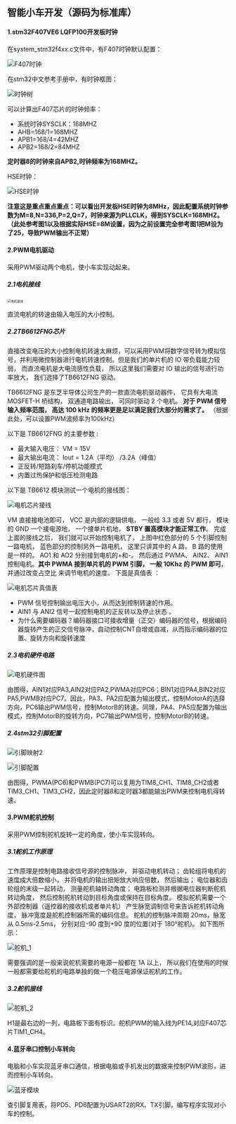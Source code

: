 ## 智能小车开发（源码为标准库）

#### 1.stm32F407VE6 LQFP100开发板时钟

在system_stm32f4xx.c文件中，有F407时钟默认配置：

![F407时钟](https://raw.githubusercontent.com/yyhlovehh/yyhlovehh.github.io/master/202308201155129.png)

在stm32中文参考手册中，有时钟框图：

![时钟树](https://raw.githubusercontent.com/yyhlovehh/yyhlovehh.github.io/master/202308280019446.png)

可以计算出F407芯片的时钟频率：

- 系统时钟SYSCLK：168MHZ
- AHB=168/1=168MHZ
- APB1=168/4=42MHZ
- APB2=168/2=84MHZ

**定时器8的时钟来自APB2,时钟频率为168MHZ。**

HSE时钟：

![HSE时钟](https://raw.githubusercontent.com/yyhlovehh/yyhlovehh.github.io/master/202308280016251.png)

**注意这是重点重点重点：可以看出开发板HSE时钟为8MHz，因此配置系统时钟参数为M=8,N=336,P=2,Q=7，时钟来源为PLLCLK，得到SYSCLK=168MHZ。（此处参考图1以及根据实际HSE=8M设置，因为之前设置完全参考图1把M设为了25，导致PWM输出不正常）**

#### 2.PWM电机驱动

采用PWM驱动两个电机，使小车实现动起来。

##### 2.1电机接线

<img src="https://raw.githubusercontent.com/yyhlovehh/yyhlovehh.github.io/master/202308201224246.png" alt="电机接线" style="zoom:50%;" />

直流电机的转速由输入电压的大小控制。

##### 2.2TB6612FNG芯片

直接改变电压的大小控制电机转速太麻烦，可以采用PWM将数字信号转为模拟信号，并利用微控制器进行电机转速控制。但是我们的单片机的 IO 带负载能力较弱， 而直流电机是大电流感性负载， 所以这里我们需要对 IO 输出的信号进行功率放大， 我们选择了TB6612FNG 驱动。  

TB6612FNG 是东芝半导体公司生产的一款直流电机驱动器件， 它具有大电流MOSFET-H 桥结构， 双通道电路输出， 可同时驱动 2 个电机。  **对于 PWM 信号输入频率范围， 高达 100 kHz 的频率更是足以满足我们大部分的需求了。**  （根据此处，可以设置PWM波频率为100kHz）

以下是 TB6612FNG 的主要参数 :

- 最大输入电压： VM = 15V
- 最大输出电流： Iout = 1.2A（平均） /3.2A（峰值）
- 正反转/短路刹车/停机功能模式
- 内置过热保护和低压检测电路

以下是 TB6612 模块测试一个电机的接线图：  

![电机芯片接线](https://raw.githubusercontent.com/yyhlovehh/yyhlovehh.github.io/master/202308201235207.png)

VM 直接接电池即可， VCC 是内部的逻辑供电， 一般给 3.3 或者 5V 都行， 模块的 GND 一个接电源地， 一个接单片机地， **STBY 置高模块才能正常工作**。 完成上面的接线之后， 我们就可以开始控制电机了， 上图中红色部分的 5 个引脚控制一路电机， 蓝色部分的控制另外一路电机， 这里只讲其中的 A 路， B 路的使用是一样的。 AO1 和 AO2 分别接到电机的+和-。 然后通过 PWMA、 AIN2、 AIN1 控制电机。**其中 PWMA 接到单片机的 PWM 引脚， 一般 10Khz 的 PWM 即可**， 并通过改变占空比 来调节电机的速度。 下面是真值表 ：

![电机芯片真值表](https://raw.githubusercontent.com/yyhlovehh/yyhlovehh.github.io/master/202308201239503.png)

- PWM 信号控制输出电压大小，从而达到控制转速的作用。
- AIN1 与 ANI2 信号一起控制电机的正反转以及停止状态 。
- 为什么需要编码器？编码器接口可接收增量（正交）编码器的信号，根据编码器旋转产生的正交信号脉冲，自动控制CNT自增或自减，从而指示编码器的位置、旋转方向和旋转速度

##### 2.3电机硬件电路

![电机硬件图](https://raw.githubusercontent.com/yyhlovehh/yyhlovehh.github.io/master/202308210543337.png)

由图得，AIN1对应PA3,AIN2对应PA2,PWMA对应PC6；BIN1对应PA4,BIN2对应PA5,PWMB对应PC7。因此，PA3、PA2应配置为输出模式，控制MotorA的选择方向，PC6输出PWM信号，控制MotorB的转速。同理，PA4、PA5应配置为输出模式，控制MotorB的旋转方向，PC7输出PWM信号，控制MotorB的转速。

##### 2.4stm32引脚配置

![引脚映射2](https://raw.githubusercontent.com/yyhlovehh/yyhlovehh.github.io/master/202308210838478.png)

![引脚配置](https://raw.githubusercontent.com/yyhlovehh/yyhlovehh.github.io/master/202308210839839.png)

由图得，PWMA(PC6)和PWMB(PC7)可以复用为TIM8_CH1、TIM8_CH2或者TIM3_CH1、TIM3_CH2，因此定时器8和定时器3都能输出PWM来控制电机得转速。

#### 3.PWM舵机控制

采用PWM控制舵机旋转一定的角度，使小车实现转向。

##### 3.1舵机工作原理

工作原理是控制电路接收信号源的控制脉冲， 并驱动电机转动； 齿轮组将电机的速度成大倍数缩小， 并将电机的输出扭矩放大响应倍数， 然后输出； 电位器和齿轮组的末级一起转动， 测量舵机轴转动角度； 电路板检测并根据电位器判断舵机转动角度， 然后控制舵机转动到目标角度或保持在目标角度。 模拟舵机需要一个外部控制器（遥控器的接收机或者单片机） 产生脉宽调制信号来告诉舵机转动角度， 脉冲宽度是舵机控制器所需的编码信息。 舵机的控制脉冲周期 20ms，脉宽从 0.5ms-2.5ms， 分别对应-90 度到+90 度的位置(对于 180°舵机)。 如下图所示：  

![舵机_1](https://raw.githubusercontent.com/yyhlovehh/yyhlovehh.github.io/master/202308230935213.png)

需要强调的是一般来说舵机需要的电源一般都在 1A 以上， 所以我们在使用的时候一般都需要给舵机的电路单独的做一个稳压电源保证舵机的工作。  

##### 3.2舵机接线

![舵机_2](https://raw.githubusercontent.com/yyhlovehh/yyhlovehh.github.io/master/202308230944802.png)

H1是最右边的一列，电路板下面有标识。舵机PWM的输入线为PE14,对应F407芯片TIM1_CH4。

#### 4.蓝牙串口控制小车转向

电脑和小车实现蓝牙串口通信，根据电脑或手机发出的数据来控制PWM波形，进而控制小车转向。

![蓝牙模块](https://raw.githubusercontent.com/yyhlovehh/yyhlovehh.github.io/master/202308280026378.png)

查引脚复用表，将PD5、PD6配置为USART2的RX、TX引脚，编写程序实现对小车的控制。